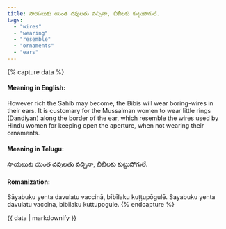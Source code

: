 ```yaml
---
title: సాయబుకు యెంత దవులతు వచ్చినా, బీబీలకు కుట్టుపోగులే.
tags:
  - "wires"
  - "wearing"
  - "resemble"
  - "ornaments"
  - "ears"
---
```


{% capture data %}
#### Meaning in English:
However rich the Sahib may become, the Bibis will wear boring-wires in their ears.
It is customary for the Mussalman women to wear little rings (Dandiyan) along the border of the ear, which resemble the wires used by Hindu women for keeping open the aperture, when not wearing their ornaments.

#### Meaning in Telugu:
సాయబుకు యెంత దవులతు వచ్చినా, బీబీలకు కుట్టుపోగులే.

#### Romanization:
Sāyabuku yenta davulatu vaccinā, bībīlaku kuṭṭupōgulē.
Sayabuku yenta davulatu vaccina, bibilaku kuttupogule.
{% endcapture %}

{{ data | markdownify }}

